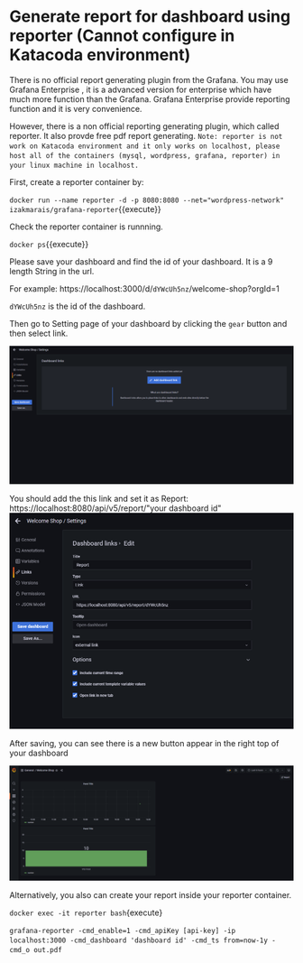 

# Generate report for dashboard using reporter (Cannot configure in Katacoda environment)
There is no official report generating plugin from the Grafana.
You may use Grafana Enterprise , it is a advanced version for enterprise which have much more function than the Grafana. Grafana Enterprise provide reporting function and it is very convenience.

However, there is a non official reporting generating plugin, which called reporter. It also provde free pdf report generating.
`Note: reporter is not work on Katacoda environment and it only works on localhost, please host all of the containers (mysql, wordpress, grafana, reporter) in your linux machine in localhost.`

First, create a reporter container by:

`docker run --name reporter -d -p 8080:8080 --net="wordpress-network" izakmarais/grafana-reporter`{{execute}}

Check the reporter container is runnning.

`docker ps`{{execute}}

Please save your dashboard and find the id of your dashboard. It is a 9 length String in the url.

For example:
https://localhost:3000/d/`dYWcUh5nz`/welcome-shop?orgId=1

`dYWcUh5nz` is the id of the dashboard.

Then go to Setting page of your dashboard by clicking the `gear` button and then select link.

![addLink](https://github.com/joey1136/katacoda-scenarios/blob/main/Area-C/images/step8/dashboard_link.PNG?raw=true)

You should add the this link and set it as Report:
https://localhost:8080/api/v5/report/"your dashboard id"
![addLink_1](https://github.com/joey1136/katacoda-scenarios/blob/main/Area-C/images/step8/dashboard_link_1.PNG?raw=true)

After saving, you can see there is a new button appear in the right top of your dashboard

![addLink_2](https://github.com/joey1136/katacoda-scenarios/blob/main/Area-C/images/step8/dashboard_link_2.PNG?raw=true)

Alternatively, you also can create your report inside your reporter container.

`docker exec -it reporter bash`{execute}

`grafana-reporter -cmd_enable=1 -cmd_apiKey [api-key] -ip localhost:3000 -cmd_dashboard 'dashboard id' -cmd_ts from=now-1y -cmd_o out.pdf`